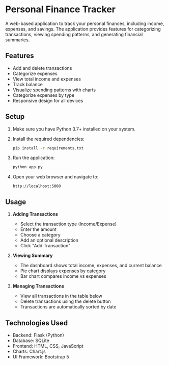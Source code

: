 # Personal Finance Tracker

A web-based application to track your personal finances, including income, expenses, and savings. The application provides features for categorizing transactions, viewing spending patterns, and generating financial summaries.

## Features

- Add and delete transactions
- Categorize expenses
- View total income and expenses
- Track balance
- Visualize spending patterns with charts
- Categorize expenses by type
- Responsive design for all devices

## Setup

1. Make sure you have Python 3.7+ installed on your system.

2. Install the required dependencies:
   ```bash
   pip install -r requirements.txt
   ```

3. Run the application:
   ```bash
   python app.py
   ```

4. Open your web browser and navigate to:
   ```
   http://localhost:5000
   ```

## Usage

1. **Adding Transactions**
   - Select the transaction type (Income/Expense)
   - Enter the amount
   - Choose a category
   - Add an optional description
   - Click "Add Transaction"

2. **Viewing Summary**
   - The dashboard shows total income, expenses, and current balance
   - Pie chart displays expenses by category
   - Bar chart compares income vs expenses

3. **Managing Transactions**
   - View all transactions in the table below
   - Delete transactions using the delete button
   - Transactions are automatically sorted by date

## Technologies Used

- Backend: Flask (Python)
- Database: SQLite
- Frontend: HTML, CSS, JavaScript
- Charts: Chart.js
- UI Framework: Bootstrap 5 